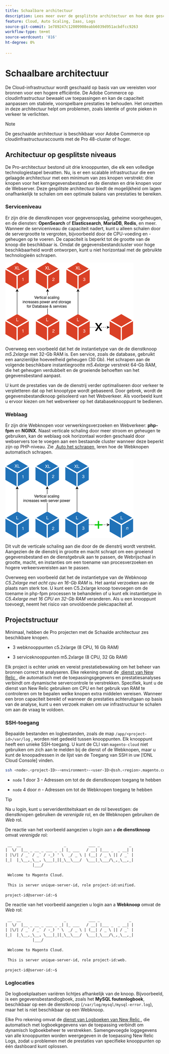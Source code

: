 ```yaml
---
title: Schaalbare architectuur
description: Lees meer over de gesplitste architectuur en hoe deze geschaald kan worden uitgebreid om aan de vraag te voldoen.
feature: Cloud, Auto Scaling, Iaas, Logs
source-git-commit: 1e789247c12009908eabb6039d951acbdfcc9263
workflow-type: tm+mt
source-wordcount: '816'
ht-degree: 0%

---
```


# Schaalbare architectuur

De Cloud-infrastructuur wordt geschaald op basis van uw vereisten voor bronnen voor een hogere efficiëntie. De Adobe Commerce op cloudinfrastructuur bewaakt uw toepassingen en kan de capaciteit aanpassen om stabiele, voorspelbare prestaties te behouden. Het omzetten in deze architectuur helpt om problemen, zoals latentie of grote pieken in verkeer te verlichten.

>[!NOTE]
>
>De geschaalde architectuur is beschikbaar voor Adobe Commerce op cloudinfrastructuuraccounts met de Pro 48-cluster of hoger.

## Architectuur op gesplitste niveaus

De Pro-architectuur bestond uit drie knooppunten, die elk een volledige technologiestapel bevatten. Nu, is er een scalable infrastructuur die een gelaagde architectuur met een minimum van zes knopen verstrekt: drie knopen voor het kerngegevensbestand en de diensten en drie knopen voor de Webserver. Deze gesplitste architectuur biedt de mogelijkheid om lagen onafhankelijk te schalen om een optimale balans van prestaties te bereiken.

### Serviceniveau

Er zijn drie de dienstknopen voor gegevensopslag, geheime voorgeheugen, en de diensten: **OpenSearch** of **Elasticsearch**, **MariaDB**, **Redis**, en meer. Wanneer de serviceniveau de capaciteit nadert, kunt u alleen schalen door de servergrootte te vergroten, bijvoorbeeld door de CPU-voeding en -geheugen op te voeren. De capaciteit is beperkt tot de grootte van de knoop die beschikbaar is. Omdat de gegevensbestandcluster voor hoge beschikbaarheid wordt ontworpen, kunt u niet horizontaal met de gebruikte technologieën schrapen.

![&#x200B; het rij schrapen van de Dienst &#x200B;](../../assets/scaling-service.png)

Overweeg een voorbeeld dat het de instantietype van de de dienstknoop _m5.2xlarge_ met 32-Gb RAM is. Een service, zoals de database, gebruikt een aanzienlijke hoeveelheid geheugen (30 Gb). Het schrapen aan de volgende beschikbare instantiegrootte _m5.4xlarge_ verstrekt 64-Gb RAM, die het geheugen verdubbelt en de groeiende behoeften van het gegevensbestand aanpast.

U kunt de prestaties van de de dienstrij verder optimaliseren door verkeer te verpletteren dat op het knooptype wordt gebaseerd. Door gebrek, wordt de gegevensbestandknoop geïsoleerd van het Webverkeer. Als voorbeeld kunt u ervoor kiezen om het webverkeer op het databaseknooppunt te bedienen.

### Weblaag

Er zijn drie Webknopen voor verwerkingsverzoeken en Webverkeer: **php-fpm** en **NGINX**. Naast verticale schaling door meer stroom en geheugen te gebruiken, kan de weblaag ook horizontaal worden geschaald door webservers toe te voegen aan een bestaande cluster wanneer deze beperkt zijn op PHP-niveau. Zie [&#x200B; Auto het schrapen &#x200B;](autoscaling.md) leren hoe de Webknopen automatisch schrapen.

![&#x200B; het rij schrapen van het Web &#x200B;](../../assets/scaling-web.png)

Dit vult de verticale schaling aan die door de de dienstrij wordt verstrekt. Aangezien de de dienstrij in grootte en macht schrapt om een groeiend gegevensbestand en de dienstgebruik aan te passen, de Webrijschaal in grootte, macht, en instanties om een toename van procesverzoeken en hogere verkeersvereisten aan te passen.

Overweeg een voorbeeld dat het de instantietype van de Webknoop _C5.2xlarge met acht cpu en 16-Gb RAM_ is. Het aantal verzoeken aan de plaats nam sterk toe. U kunt een C5.2xlarge knoop toevoegen om de toename in php-fpm processen te behandelen of u kunt elk instantietype in _C5.4xlarge met 16 CPU en 32-Gb RAM_ veranderen. Als u een knooppunt toevoegt, neemt het risico van onvoldoende piekcapaciteit af.

## Projectstructuur

Minimaal, hebben de Pro projecten met de Schaalde architectuur zes beschikbare knopen.

- 3 webknooppunten c5.2xlarge (8 CPU, 16 Gb RAM)

- 3 serviceknooppunten m5.2xlarge (8 CPU, 32 Gb RAM)

Elk project is echter uniek en vereist prestatiebewaking om het beheer van bronnen correct te analyseren. Elke rekening omvat de [&#x200B; dienst van New Relic &#x200B;](../monitor/new-relic-service.md), die automatisch met de toepassingsgegevens en prestatiesanalyses verbindt om dynamische servercontrole te verstrekken. Specifiek, kunt u de dienst van New Relic gebruiken om CPU en het gebruik van RAM te controleren om te bepalen welke knopen extra middelen vereisen. Wanneer een bron capaciteit bereikt of wanneer de prestaties achteruitgaan op basis van de analyse, kunt u een verzoek maken om uw infrastructuur te schalen om aan de vraag te voldoen.

### SSH-toegang

Bepaalde bestanden en logbestanden, zoals de map `/app/<project-id>/var/log` , worden niet gedeeld tussen knooppunten. Elk knooppunt heeft een unieke SSH-toegang. U kunt de CLI van `magento-cloud` niet gebruiken om zich aan te melden bij de dienst of de Webknopen, maar u kunt de knoopadressen in de lijst van de Toegang van SSH in uw [!DNL Cloud Console] vinden.

```bash
ssh <node>.<project-ID>-<environment>-<user-ID>@ssh.<region>.magento.com
```

- `node` 1 door 3 - Adressen om tot de de dienstknopen toegang te hebben

- `node` 4 door _n_ - Adressen om tot de Webknopen toegang te hebben

>[!TIP]
>
>Na u login, kunt u serveridentiteitskaart en de rol bevestigen: de dienstknopen gebruiken de _verenigde_ rol, en de Webknopen gebruiken de _Web_ rol.

De reactie van het voorbeeld aangezien u login aan a **de dienstknoop** omvat _verenigde_ rol:

```
 __  __                   _          ___ _             _
|  \/  |__ _ __ _ ___ _ _| |_ ___   / __| |___ _  _ __| |
| |\/| / _` / _` / -_) ' \  _/ _ \ | (__| / _ \ || / _` |
|_|  |_\__,_\__, \___|_||_\__\___/  \___|_\___/\_,_\__,_|
            |___/

 Welcome to Magento Cloud.

 This is server unique-server-id, role project-id:unified.

project-id@server-id:~$
```

De reactie van het voorbeeld aangezien u login aan a **Webknoop** omvat de _Web_ rol:

```
 __  __                   _          ___ _             _
|  \/  |__ _ __ _ ___ _ _| |_ ___   / __| |___ _  _ __| |
| |\/| / _` / _` / -_) ' \  _/ _ \ | (__| / _ \ || / _` |
|_|  |_\__,_\__, \___|_||_\__\___/  \___|_\___/\_,_\__,_|
            |___/

 Welcome to Magento Cloud.

 This is server unique-server-id, role project-id:web.

project-id@server-id:~$
```

### Loglocaties

De logboekplaatsen variëren lichtjes afhankelijk van de knoop. Bijvoorbeeld, is een gegevensbestandlogboek, zoals het **MySQL foutenlogboek**, beschikbaar op een de dienstknoop (`/var/log/mysql/mysql-error.log`), maar het is niet beschikbaar op een Webknoop.

Elke Pro rekening omvat de [&#x200B; dienst van Logboeken van New Relic &#x200B;](../monitor/new-relic-service.md), die automatisch met logboekgegevens van de toepassing verbindt om dynamisch logboekbeheer te verstrekken. Samengevoegde loggegevens van alle knooppunten worden weergegeven in de toepassing New Relic Logs, zodat u problemen met de prestaties van specifieke knooppunten op één dashboard kunt oplossen.

